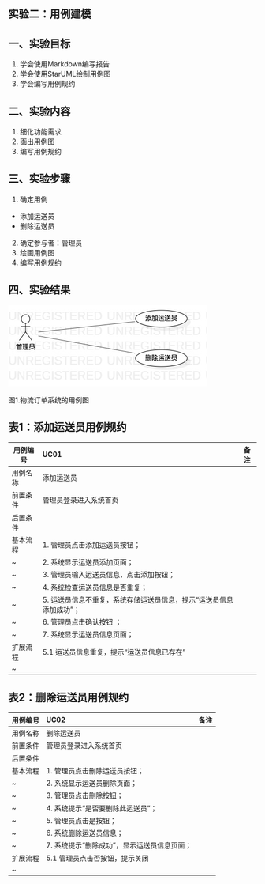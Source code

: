 ## 实验二：用例建模

## 一、实验目标
1. 学会使用Markdown编写报告
2. 学会使用StarUML绘制用例图
3. 学会编写用例规约

## 二、实验内容
1. 细化功能需求
2. 画出用例图
3. 编写用例规约

## 三、实验步骤
1. 确定用例
- 添加运送员
- 删除运送员
2. 确定参与者：管理员
3. 绘画用例图
4. 编写用例规约

## 四、实验结果
![用例图](./UseCaseDiagram1.jpg)

图1.物流订单系统的用例图

## 表1：添加运送员用例规约 

用例编号  | UC01 | 备注  
-|:-|-  
用例名称  | 添加运送员  |   
前置条件  |管理员登录进入系统首页|    
后置条件  |  |   
基本流程  | 1. 管理员点击添加运送员按钮；  |
~| 2. 系统显示运送员添加页面；  |   
~| 3. 管理员输入运送员信息，点击添加按钮；  | 
~| 4. 系统检查运送员信息是否重复；  |   
~| 5. 运送员信息不重复，系统存储运送员信息，提示“运送员信息添加成功”；  |   
~| 6. 管理员点击确认按钮 ；|  
~| 7. 系统显示运送员信息页面；|  
扩展流程  | 5.1 运送员信息重复，提示“运送员信息已存在”  |  
~|  |  

## 表2：删除运送员用例规约 

用例编号  | UC02 | 备注  
-|:-|-  
用例名称  | 删除运送员  |   
前置条件  |管理员登录进入系统首页|    
后置条件  | |   
基本流程  | 1. 管理员点击删除运送员按钮；  |  
~| 2. 系统显示运送员删除页面； |   
~| 3. 管理员点击删除按钮； | 
~| 4. 系统提示“是否要删除此运送员”；  |   
~| 5. 管理员点击是按钮；  |   
~| 6. 系统删除运送员信息；  |  
~| 7. 系统提示“删除成功”，显示运送员信息页面； |
扩展流程  | 5.1 管理员点击否按钮，提示关闭 |  
~|  |  
